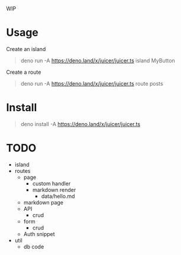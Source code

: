 WIP

# Usage

Create an island

> deno run -A https://deno.land/x/juicer/juicer.ts island MyButton

Create a route

> deno run -A https://deno.land/x/juicer/juicer.ts route posts

# Install

> deno install -A https://deno.land/x/juicer/juicer.ts

# TODO

- island
- routes
  - page
    - custom handler
    - markdown render
      - data/hello.md
  - markdown page
  - API
    - crud
  - form
    - crud
  - Auth snippet
- util
  - db code
